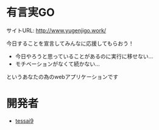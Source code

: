 # 有言実GO

サイトURL: http://www.yugenjigo.work/  

今日することを宣言してみんなに応援してもらおう！  

- 今日やろうと思っていることがあるのに実行に移せない...
- モチベーションがなくて続かない...

というあなたの為のwebアプリケーションです

# 開発者

- [tessai9](https://github.com/tessai9)
